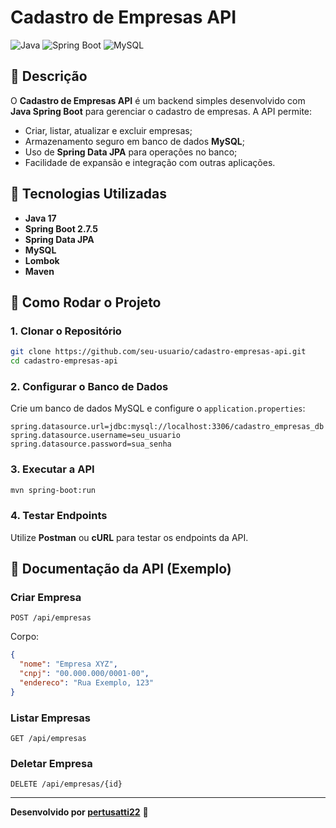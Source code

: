 # Cadastro de Empresas API

![Java](https://img.shields.io/badge/Java-17-ED8B00?style=for-the-badge&logo=java&logoColor=white)
![Spring Boot](https://img.shields.io/badge/Spring_Boot-2.7.5-6DB33F?style=for-the-badge&logo=spring-boot&logoColor=white)
![MySQL](https://img.shields.io/badge/MySQL-005C84?style=for-the-badge&logo=mysql&logoColor=white)

## 📌 Descrição
O **Cadastro de Empresas API** é um backend simples desenvolvido com **Java Spring Boot** para gerenciar o cadastro de empresas. A API permite:
- Criar, listar, atualizar e excluir empresas;
- Armazenamento seguro em banco de dados **MySQL**;
- Uso de **Spring Data JPA** para operações no banco;
- Facilidade de expansão e integração com outras aplicações.

## 🚀 Tecnologias Utilizadas
- **Java 17**
- **Spring Boot 2.7.5**
- **Spring Data JPA**
- **MySQL**
- **Lombok**
- **Maven**

## 🔧 Como Rodar o Projeto
### 1. Clonar o Repositório
```bash
git clone https://github.com/seu-usuario/cadastro-empresas-api.git
cd cadastro-empresas-api
```
### 2. Configurar o Banco de Dados
Crie um banco de dados MySQL e configure o `application.properties`:
```properties
spring.datasource.url=jdbc:mysql://localhost:3306/cadastro_empresas_db
spring.datasource.username=seu_usuario
spring.datasource.password=sua_senha
```

### 3. Executar a API
```bash
mvn spring-boot:run
```

### 4. Testar Endpoints
Utilize **Postman** ou **cURL** para testar os endpoints da API.

## 📖 Documentação da API (Exemplo)
### Criar Empresa
```http
POST /api/empresas
```
Corpo:
```json
{
  "nome": "Empresa XYZ",
  "cnpj": "00.000.000/0001-00",
  "endereco": "Rua Exemplo, 123"
}
```

### Listar Empresas
```http
GET /api/empresas
```

### Deletar Empresa
```http
DELETE /api/empresas/{id}
```

---
**Desenvolvido por [pertusatti22](https://github.com/pertusatti22)** 🚀


